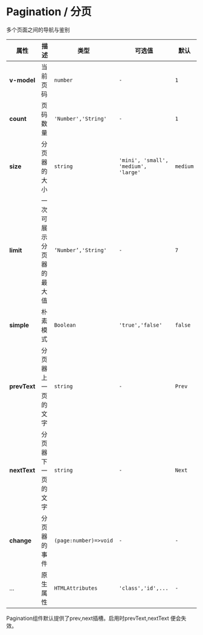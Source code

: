 # Pagination / 分页

多个页面之间的导航与鉴别

<fe-code-show
  title="默认的"
  name="ex-pagination-default"
  desc="基础的分页"
/>

<fe-code-show
  title="朴素"
  name="ex-pagination-simple"
  desc="朴素的分页器"
/>

<fe-code-show
  title="限制"
  name="ex-pagination-limit"
  desc="调整最大可展示页面数"
/>

<fe-code-show
  title="自定义的"
  name="ex-pagination-custom"
  desc="使用插槽定制按钮"
/>

<fe-code-show
  title="尺寸"
  name="ex-pagination-size"
  desc="不同大小的分页器"
/>

<fe-attributes>
<fe-attributes-title title="Pagination Props" />

| 属性         | 描述                     | 类型                  | 可选值                               | 默认     |
| ------------ | ------------------------ | --------------------- | ------------------------------------ | -------- |
| **v-model**  | 当前页码                 | `number`              | `-`                                  | `1`      |
| **count**    | 页码数量                 | `'Number','String'`   | `-`                                  | `1`      |
| **size**     | 分页器的大小             | `string`              | `'mini', 'small', 'medium', 'large'` | `medium` |
| **limit**    | 一次可展示分页器的最大值 | `‘Number’,'String'`   | `-`                                  | `7`      |
| **simple**   | 朴素模式                 | `Boolean`             | `'true','false'`                     | `false`  |
| **prevText** | 分页器上一页的文字       | `string`              | `-`                                  | `Prev`   |
| **nextText** | 分页器下一页的文字       | `string`              | `-`                                  | `Next`   |
| **change**   | 分页器的事件             | `(page:number)=>void` | `-`                                  | `-`      |
| ...          | 原生属性                 | `HTMLAttributes`      | `'class','id',...`                   | `-`      |

</fe-attributes>

<fe-attributes>

<fe-attributes-title title="Pagination customSlots" />

<fe-card>
  Pagination组件默认提供了<fe-code>prev,next</fe-code>插槽。启用时<fe-code>prevText,nextText</fe-code>
  便会失效。
</fe-card>

</fe-attributes>
